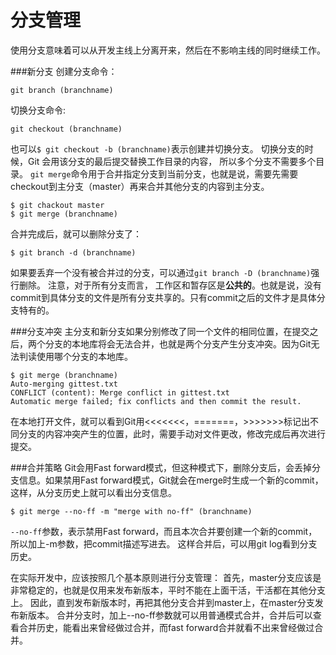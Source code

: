 分支管理
===================
使用分支意味着可以从开发主线上分离开来，然后在不影响主线的同时继续工作。

###新分支
创建分支命令：

    git branch (branchname)

切换分支命令:

    git checkout (branchname)
也可以`$ git checkout -b (branchname)`表示创建并切换分支。
切换分支的时候，Git 会用该分支的最后提交替换工作目录的内容， 所以多个分支不需要多个目录。
`git merge`命令用于合并指定分支到当前分支，也就是说，需要先需要checkout到主分支（master）再来合并其他分支的内容到主分支。

    $ git chackout master
    $ git merge (branchname)

合并完成后，就可以删除分支了：

    $ git branch -d (branchname)
如果要丢弃一个没有被合并过的分支，可以通过`git branch -D (branchname)`强行删除。
注意，对于所有分支而言， 工作区和暂存区是**公共的**。也就是说，没有commit到具体分支的文件是所有分支共享的。只有commit之后的文件才是具体分支特有的。

###分支冲突
主分支和新分支如果分别修改了同一个文件的相同位置，在提交之后，两个分支的本地库将会无法合并，也就是两个分支产生分支冲突。因为Git无法判读使用哪个分支的本地库。

    $ git merge (branchname)
    Auto-merging gittest.txt
    CONFLICT (content): Merge conflict in gittest.txt
    Automatic merge failed; fix conflicts and then commit the result.
在本地打开文件，就可以看到Git用<<<<<<<，=======，>>>>>>>标记出不同分支的内容冲突产生的位置，此时，需要手动对文件更改，修改完成后再次进行提交。

###合并策略
Git会用Fast forward模式，但这种模式下，删除分支后，会丢掉分支信息。如果禁用Fast forward模式，Git就会在merge时生成一个新的commit，这样，从分支历史上就可以看出分支信息。

    $ git merge --no-ff -m "merge with no-ff" (branchname)
`--no-ff`参数，表示禁用Fast forward，而且本次合并要创建一个新的commit，所以加上-m参数，把commit描述写进去。
这样合并后，可以用git log看到分支历史。

在实际开发中，应该按照几个基本原则进行分支管理：
首先，master分支应该是非常稳定的，也就是仅用来发布新版本，平时不能在上面干活，干活都在其他分支上。
因此，直到发布新版本时，再把其他分支合并到master上，在master分支发布新版本。
合并分支时，加上--no-ff参数就可以用普通模式合并，合并后可以查看合并历史，能看出来曾经做过合并，而fast forward合并就看不出来曾经做过合并。